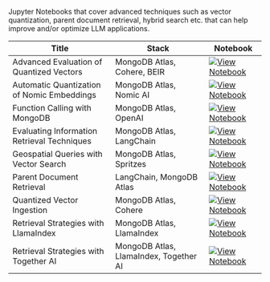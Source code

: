 Jupyter Notebooks that cover advanced techniques such as vector quantization, parent document retrieval, hybrid search etc. that can help improve and/or optimize LLM applications.

| Title | Stack | Notebook |
|-------|-------|----------|
| Advanced Evaluation of Quantized Vectors | MongoDB Atlas, Cohere, BEIR | [![View Notebook](https://img.shields.io/badge/view-notebook-orange?logo=jupyter)](https://github.com/mongodb-developer/GenAI-Showcase/blob/main/notebooks/advanced_techniques/advanced_evaluation_of_quantized_vectors_using_cohere_mongodb_beir.ipynb) |
| Automatic Quantization of Nomic Embeddings | MongoDB Atlas, Nomic AI | [![View Notebook](https://img.shields.io/badge/view-notebook-orange?logo=jupyter)](https://github.com/mongodb-developer/GenAI-Showcase/blob/main/notebooks/advanced_techniques/automatic_quantization_of_nomic_emebddings_with_mongodb.ipynb) |
| Function Calling with MongoDB | MongoDB Atlas, OpenAI | [![View Notebook](https://img.shields.io/badge/view-notebook-orange?logo=jupyter)](https://github.com/mongodb-developer/GenAI-Showcase/blob/main/notebooks/advanced_techniques/function_calling_mongodb_as_a_toolbox.ipynb) |
| Evaluating Information Retrieval Techniques | MongoDB Atlas, LangChain | [![View Notebook](https://img.shields.io/badge/view-notebook-orange?logo=jupyter)](https://github.com/mongodb-developer/GenAI-Showcase/blob/main/notebooks/advanced_techniques/evaluating_information_retrival_techniques_mongondb_langchain.ipynb) |
| Geospatial Queries with Vector Search | MongoDB Atlas, Spritzes | [![View Notebook](https://img.shields.io/badge/view-notebook-orange?logo=jupyter)](https://github.com/mongodb-developer/GenAI-Showcase/blob/main/notebooks/advanced_techniques/geospatialqueries_vectorsearch_spritzes.ipynb) |
| Parent Document Retrieval | LangChain, MongoDB Atlas | [![View Notebook](https://img.shields.io/badge/view-notebook-orange?logo=jupyter)](https://github.com/mongodb-developer/GenAI-Showcase/blob/main/notebooks/advanced_techniques/langchain_parent_document_retrieval.ipynb) |
| Quantized Vector Ingestion | MongoDB Atlas, Cohere | [![View Notebook](https://img.shields.io/badge/view-notebook-orange?logo=jupyter)](https://github.com/mongodb-developer/GenAI-Showcase/blob/main/notebooks/advanced_techniques/quantized_vector_ingestion_with_cohere_and_mongodb.ipynb) |
| Retrieval Strategies with LlamaIndex | MongoDB Atlas, LlamaIndex | [![View Notebook](https://img.shields.io/badge/view-notebook-orange?logo=jupyter)](https://github.com/mongodb-developer/GenAI-Showcase/blob/main/notebooks/advanced_techniques/retrieval_strategies_mongodb_llamaindex.ipynb) |
| Retrieval Strategies with Together AI | MongoDB Atlas, LlamaIndex, Together AI | [![View Notebook](https://img.shields.io/badge/view-notebook-orange?logo=jupyter)](https://github.com/mongodb-developer/GenAI-Showcase/blob/main/notebooks/advanced_techniques/retrieval_strategies_mongodb_llamaindex_togetherai.ipynb) |
